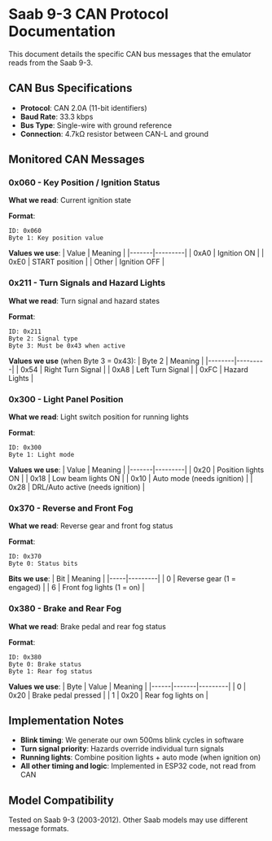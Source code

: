 # Saab 9-3 CAN Protocol Documentation

This document details the specific CAN bus messages that the emulator reads from the Saab 9-3.

## CAN Bus Specifications

- **Protocol**: CAN 2.0A (11-bit identifiers)
- **Baud Rate**: 33.3 kbps  
- **Bus Type**: Single-wire with ground reference
- **Connection**: 4.7kΩ resistor between CAN-L and ground

## Monitored CAN Messages

### 0x060 - Key Position / Ignition Status

**What we read**: Current ignition state

**Format**:
```
ID: 0x060
Byte 1: Key position value
```

**Values we use**:
| Value | Meaning |
|-------|---------|
| 0xA0  | Ignition ON |
| 0xE0  | START position |
| Other | Ignition OFF |

### 0x211 - Turn Signals and Hazard Lights

**What we read**: Turn signal and hazard states

**Format**:
```
ID: 0x211  
Byte 2: Signal type
Byte 3: Must be 0x43 when active
```

**Values we use** (when Byte 3 = 0x43):
| Byte 2 | Meaning |
|--------|---------|
| 0x54   | Right Turn Signal |
| 0xA8   | Left Turn Signal |
| 0xFC   | Hazard Lights |

### 0x300 - Light Panel Position

**What we read**: Light switch position for running lights

**Format**:
```
ID: 0x300
Byte 1: Light mode
```

**Values we use**:
| Value | Meaning |
|-------|---------|
| 0x20  | Position lights ON |
| 0x18  | Low beam lights ON |
| 0x10  | Auto mode (needs ignition) |
| 0x28  | DRL/Auto active (needs ignition) |

### 0x370 - Reverse and Front Fog

**What we read**: Reverse gear and front fog status

**Format**:
```
ID: 0x370
Byte 0: Status bits
```

**Bits we use**:
| Bit | Meaning |
|-----|---------|
| 0   | Reverse gear (1 = engaged) |
| 6   | Front fog lights (1 = on) |

### 0x380 - Brake and Rear Fog

**What we read**: Brake pedal and rear fog status

**Format**:
```
ID: 0x380
Byte 0: Brake status  
Byte 1: Rear fog status
```

**Values we use**:
| Byte | Value | Meaning |
|------|-------|---------|
| 0    | 0x20  | Brake pedal pressed |
| 1    | 0x20  | Rear fog lights on |

## Implementation Notes

- **Blink timing**: We generate our own 500ms blink cycles in software
- **Turn signal priority**: Hazards override individual turn signals  
- **Running lights**: Combine position lights + auto mode (when ignition on)
- **All other timing and logic**: Implemented in ESP32 code, not read from CAN

## Model Compatibility

Tested on Saab 9-3 (2003-2012). Other Saab models may use different message formats.